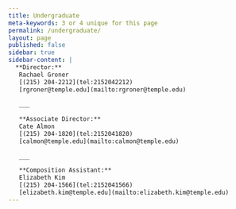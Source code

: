 ```yaml
---
title: Undergraduate
meta-keywords: 3 or 4 unique for this page
permalink: /undergraduate/
layout: page
published: false
sidebar: true
sidebar-content: |
  **Director:**  
   Rachael Groner  
   [(215) 204-2212](tel:2152042212)  
   [rgroner@temple.edu](mailto:rgroner@temple.edu)  
   
   ___
   
   **Associate Director:**  
   Cate Almon     
   [(215) 204-1820](tel:2152041820)  
   [calmon@temple.edu](mailto:calmon@temple.edu)  
   
   ___

   **Composition Assistant:**  
   Elizabeth Kim      
   [(215) 204-1566](tel:2152041566)   
   [elizabeth.kim@temple.edu](mailto:elizabeth.kim@temple.edu)
---
```

